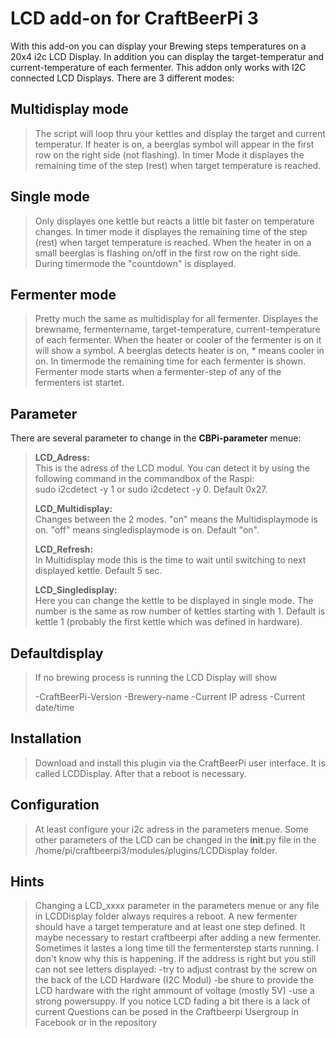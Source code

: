 ﻿# **LCD add-on for CraftBeerPi 3**

With this add-on you can display your Brewing steps temperatures on a 20x4 i2c LCD Display.
In addition you can display the target-temperatur and current-temperature of each fermenter.
This addon only works with I2C connected LCD Displays.
There are 3 different modes:

**Multidisplay mode**
-----------------

> The script will loop thru your kettles and display the target and current temperatur. 
> If heater is on, a beerglas symbol will appear in the first row on the  right side (not flashing).
> In timer Mode it displayes the remaining time of  the step (rest) when target 
> temperature is reached.

**Single mode**
-----------

> Only displayes one kettle but reacts a little bit faster on temperature changes. 
> In timer mode it displayes the remaining time of
> the step (rest) when target temperature is reached.
> When the heater in on a small beerglas is flashing on/off in the first row on the right side.
> During timermode the "countdown" is displayed.

**Fermenter mode**
--------------
> Pretty much the same as multidisplay for all fermenter.
> Displayes the brewname, fermentername, target-temperature, current-temperature
> of each fermenter.
> When the heater or cooler of the fermenter is on it will show a symbol.
> A beerglas detects heater is on, * means cooler in on.
> In timermode the remaining time for each fermenter is shown. 
> Fermenter mode starts when a fermenter-step of any of the fermenters ist startet.

Parameter
---------

There are several parameter to change in the **CBPi-parameter** menue:


> **LCD_Adress:**    
> This is the adress of the LCD modul. You can detect it by 
> using the following command in the commandbox of the Raspi:   
> sudo i2cdetect -y 1 
> or 
> sudo i2cdetect -y 0.
> Default 0x27.
> 
> 
> **LCD_Multidisplay:**     
> Changes between the 2 modes. "on" means the Multidisplaymode is on. 
> "off" means singledisplaymode is on. Default "on". 
> 
>
> **LCD_Refresh:**		  
> In Multidisplay mode this is the time to wait until switching to next displayed kettle. 
> Default 5 sec.
> 
> 
> **LCD_Singledisplay:** 	  
> Here you can change the kettle to be displayed in single mode. The number is the same as row number  of
> kettles starting with 1. Default is kettle 1 (probably the first kettle which was defined in hardware).

**Defaultdisplay**
--------------

> If no brewing process is running the LCD Display will show
> 
> -CraftBeerPi-Version 
> -Brewery-name
> -Current IP adress 
> -Current date/time

## Installation

> Download and install this plugin via 
> the CraftBeerPi user interface. It is called LCDDisplay.
> After that a reboot is necessary.

## Configuration

> At least configure your i2c adress in the parameters menue. Some other
> parameters of the LCD can be changed in the  __init__.py file in the
> /home/pi/craftbeerpi3/modules/plugins/LCDDisplay folder.

## Hints

> Changing a LCD_xxxx parameter in the parameters menue or any
> file in LCDDisplay folder always requires a reboot.
> A new fermenter should have a target temperature and at least one step defined.
> It maybe necessary to restart craftbeerpi after adding a new fermenter. 
> Sometimes it lastes a long time till the fermenterstep starts running. 
> I don't know why this is happening.
> If the address is right but you still can not see letters displayed:
  -try to adjust contrast by the screw on the back of the LCD Hardware (I2C Modul)
  -be shure to provide the LCD hardware with the right ammount of voltage (mostly 5V)
  -use a strong powersuppy. If you notice LCD fading a bit there is a lack of current
> Questions can be posed in the Craftbeerpi Usergroup 
> in Facebook or in the repository

